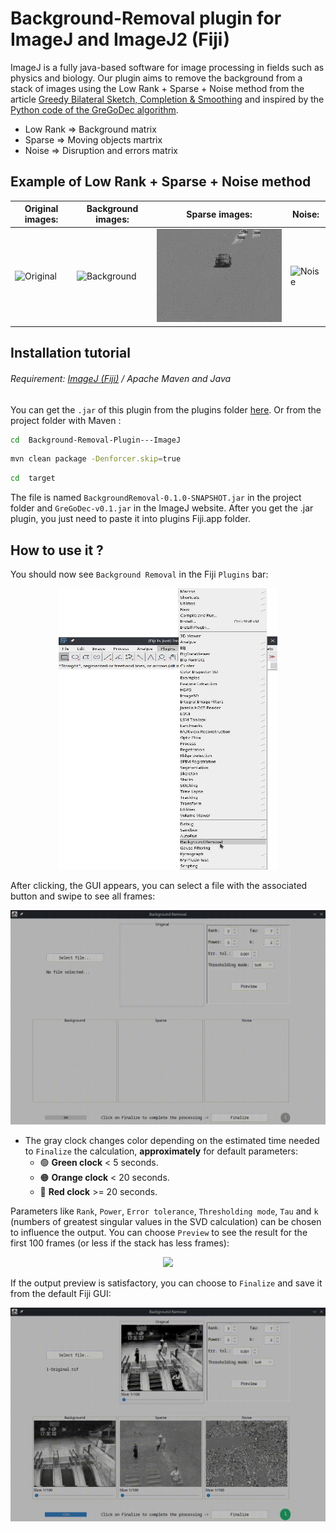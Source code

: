 

# Background-Removal plugin for ImageJ and ImageJ2 (Fiji) 
ImageJ is a fully java-based software for image processing in fields such as physics and biology. Our plugin aims to remove the background from a stack of images using the Low Rank + Sparse + Noise method from the article [Greedy Bilateral Sketch, Completion & Smoothing](https://proceedings.mlr.press/v31/zhou13b.html) and inspired by the [Python code of the GreGoDec algorithm](https://github.com/FattaccioliLab/Codes/tree/master/LowRankSparseNoiseDecomposition-GoDec).
* Low Rank => Background matrix
* Sparse => Moving objects martrix
* Noise => Disruption and errors matrix

## Example of Low Rank + Sparse + Noise method
**Original images:** | **Background images:** | **Sparse images:** | **Noise:**
--- | --- | --- | ---
![Original](/samples/gifs/1-Original.gif) | ![Background](/samples/gifs/2-Background.gif) | ![Sparse](/samples/gifs/3-Sparse.gif) | ![Noise](/samples/gifs/4-Noise_1.gif)

## Installation tutorial
###### Requirement:  [ImageJ (Fiji)](https://imagej.net/software/fiji/downloads) / Apache Maven and Java
You can get the `.jar` of this plugin from the plugins folder [here](https://sites.imagej.net/FattaccioliLab/). 
Or from the project folder with Maven :
```bash
cd  Background-Removal-Plugin---ImageJ
```
```bash
mvn clean package -Denforcer.skip=true
```
```bash
cd  target
```
The file is named `BackgroundRemoval-0.1.0-SNAPSHOT.jar` in the project folder and `GreGoDec-v0.1.jar` in the ImageJ website. After you get the .jar plugin, you just need to paste it into plugins Fiji.app folder.

## How to use it ?
You should now see `Background Removal` in the Fiji `Plugins` bar:  
<p align="center">
	<img src="/samples/gifs/ImageJ_1.png" width="350" height="450">  
</p>  
After clicking, the GUI appears, you can select a file with the associated button and swipe to see all frames:   
<p align="center">
  <img src="/samples/gifs/select_file.gif">
</p>  

* The gray clock changes color depending on the estimated time needed to `Finalize` the calculation, **approximately** for default parameters:
	*  🟢 **Green clock** < 5 seconds.
	*  🟠 **Orange clock** < 20 seconds.
	*  🔴 **Red clock** >= 20 seconds.  

Parameters like `Rank`, `Power`, `Error tolerance`, `Thresholding mode`, `Tau` and `k` (numbers of greatest singular values in the SVD calculation)  can be chosen to influence the output. You can choose `Preview` to see the result for the first 100 frames (or less if the stack has less frames):
<p align="center">
  <img src="/samples/gifs/Preview.gif">
</p>     

If the output preview is satisfactory, you can choose to `Finalize` and save it from the default Fiji GUI:
<p align="center">
  <img src="/samples/gifs/Finalize.gif">
</p>     


